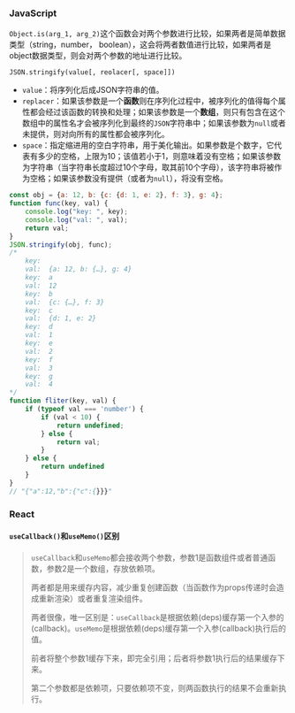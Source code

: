 ### JavaScript

`Object.is(arg_1, arg_2)`这个函数会对两个参数进行比较，如果两者是简单数据类型（string，number， boolean），这会将两者数值进行比较，如果两者是object数据类型，则会对两个参数的地址进行比较。



`JSON.stringify(value[, reolacer[, space]])`

- `value`：将序列化后成JSON字符串的值。
- `replacer`：如果该参数是一个**函数**则在序列化过程中，被序列化的值得每个属性都会经过该函数的转换和处理；如果该参数是一个**数组**，则只有包含在这个数组中的属性名才会被序列化到最终的`JSON`字符串中；如果该参数为`null`或者未提供，则对向所有的属性都会被序列化。
- `space`：指定缩进用的空白字符串，用于美化输出。如果参数是个数字，它代表有多少的空格，上限为10；该值若小于1，则意味着没有空格；如果该参数为字符串（当字符串长度超过10个字母，取其前10个字母），该字符串将被作为空格；如果该参数没有提供（或者为`null`），将没有空格。

```js
const obj = {a: 12, b: {c: {d: 1, e: 2}, f: 3}, g: 4};
function func(key, val) {
    console.log("key: ", key);
    console.log("val: ", val);
    return val;
}
JSON.stringify(obj, func);
/*
    key:  
    val:  {a: 12, b: {…}, g: 4}
    key:  a
    val:  12
    key:  b
    val:  {c: {…}, f: 3}
    key:  c
    val:  {d: 1, e: 2}
    key:  d
    val:  1
    key:  e
    val:  2
    key:  f
    val:  3
    key:  g
	val:  4
*/
function fliter(key, val) {
    if (typeof val === 'number') {
        if (val < 10) {
            return undefined;
        } else {
            return val;
        }
    } else {
        return undefined
    }
}
// "{"a":12,"b":{"c":{}}}"
```



### React

#### `useCallback()`和`useMemo()`区别

> `useCallback`和`useMemo`都会接收两个参数，参数1是函数组件或者普通函数，参数2是一个数组，存放依赖项。
>
> 两者都是用来缓存内容，减少重复创建函数（当函数作为props传递时会造成重新渲染）或者重复渲染组件。
>
> 两者很像，唯一区别是：`useCallback`是根据依赖(deps)缓存第一个入参的(callback)。`useMemo`是根据依赖(deps)缓存第一个入参(callback)执行后的值。
>
> 前者将整个参数1缓存下来，即完全引用；后者将参数1执行后的结果缓存下来。
>
> 第二个参数都是依赖项，只要依赖项不变，则两函数执行的结果不会重新执行。





